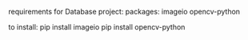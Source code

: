 

requirements for Database project:
packages: 
    imageio
    opencv-python

to install:
    pip install imageio
    pip install opencv-python